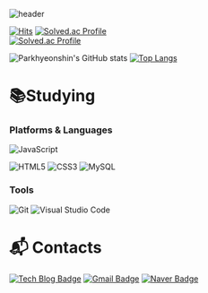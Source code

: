 <!--
**Parkhyeonshin/Parkhyeonshin** is a ✨ _special_ ✨ repository because its `README.md` (this file) appears on your GitHub profile.

Here are some ideas to get you started:

- 🔭 I’m currently working on ...
- 🌱 I’m currently learning ...
- 👯 I’m looking to collaborate on ...
- 🤔 I’m looking for help with ...
- 💬 Ask me about ...
- 📫 How to reach me: ...
- 😄 Pronouns: ...
- ⚡ Fun fact: ...
-->

![header](https://capsule-render.vercel.app/api?type=slice&color=timeGradient&height=200&section=header&text=HELLO👋&fontSize=75&animation=twinkling&fontColor=000000)


[![Hits](https://hits.seeyoufarm.com/api/count/incr/badge.svg?url=https%3A%2F%2Fgithub.com%2FParkhyeonshin&count_bg=%23FBFBFB&title_bg=%2371C5F9&icon=opsgenie.svg&icon_color=%23FFFFFF&title=hits&edge_flat=false)](https://hits.seeyoufarm.com)
[![Solved.ac
Profile](http://mazassumnida.wtf/api/mini/generate_badge?boj=sshi4n882)](https://solved.ac/sshi4n882)   
[![Solved.ac Profile](http://mazassumnida.wtf/api/v2/generate_badge?boj=sshi4n882)](https://solved.ac/sshi4n882/)
   
![Parkhyeonshin's GitHub stats](https://github-readme-stats.vercel.app/api?username=Parkhyeonshin&show_icons=true&theme=Gradient)
[![Top Langs](https://github-readme-stats.vercel.app/api/top-langs/?username=Parkhyeonshin&layout=compact)](https://github.com/Parkhyeonshin/github-readme-stats)

# 📚Studying
### Platforms & Languages
![JavaScript](https://img.shields.io/badge/JavaScript-F7DF1E.svg?&style=for-the-badge&logo=JavaScript&logoColor=white)

![HTML5](https://img.shields.io/badge/HTML5-E34F26.svg?&style=for-the-badge&logo=HTML5&logoColor=white)
![CSS3](https://img.shields.io/badge/CSS3-1572B6.svg?&style=for-the-badge&logo=CSS3&logoColor=white)
![MySQL](https://img.shields.io/badge/MySQL-4479A1.svg?&style=for-the-badge&logo=MySQL&logoColor=white)

### Tools
![Git](https://img.shields.io/badge/Git-F05032.svg?&style=for-the-badge&logo=Git&logoColor=white)
![Visual Studio Code](https://img.shields.io/badge/Visual%20Studio%20Code-007ACC.svg?&style=for-the-badge&logo=Visual%20Studio%20Code&logoColor=white)

 
# :mailbox_with_mail: Contacts
[![Tech Blog Badge](http://img.shields.io/badge/-Tech%20blog-black?style=flat-square&logo=github&link=https://sshin4882.tistory.com/)](https://sshin4882.tistory.com/)
[![Gmail Badge](https://img.shields.io/badge/Gmail-d14836?style=flat-square&logo=Gmail&logoColor=white&link=mailto:sshin4882@gmail.com)](mailto:sshin4882@gmail.com)
[![Naver Badge](https://img.shields.io/badge/Naver-03C75A?style=flat-square&logo=Naver&logoColor=white&link=mailto:sshin4882@naver.com)](mailto:sshin4882@naver.com)
